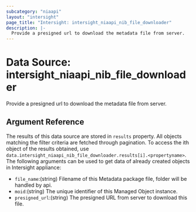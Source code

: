 ```yaml
---
subcategory: "niaapi"
layout: "intersight"
page_title: "Intersight: intersight_niaapi_nib_file_downloader"
description: |-
  Provide a presigned url to download the metadata file from server.
---
```


# Data Source: intersight_niaapi_nib_file_downloader
Provide a presigned url to download the metadata file from server.
## Argument Reference
The results of this data source are stored in `results` property.
All objects matching the filter criteria are fetched through pagination.
To access the ith object of the results obtained, use `data.intersight_niaapi_nib_file_downloader.results[i].<propertyname>`.
The following arguments can be used to get data of already created objects in Intersight appliance:
* `file_name`:(string) Filename of this Metadata package file, folder will be handled by api. 
* `moid`:(string) The unique identifier of this Managed Object instance. 
* `presigned_url`:(string) The presigned URL from server to download this file. 
 